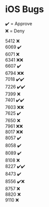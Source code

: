 # iOS Bugs

✔️ = Approve  
❌ = Deny

5412 ❌  
6069 ✔️  
6071 ❌  
6341 ❌❌  
6607 ✔️  
6794 ❌❌  
7018 ✔️✔️  
7226 ✔️✔️  
7399 ❌  
7401 ✔️✔️  
7603 ❌❌  
7625 ✔️  
7650 ❌  
7961 ❌❌  
8017 ❌❌  
8057 ✔️  
8058 ✔️  
8089 ✔️  
8108 ❌  
8227 ✔️✔️  
8473 ✔️  
8556 ✔️❌  
8757 ❌  
8820 ❌  
9110 ❌
